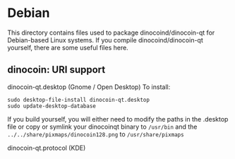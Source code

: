 
Debian
====================
This directory contains files used to package dinocoind/dinocoin-qt
for Debian-based Linux systems. If you compile dinocoind/dinocoin-qt yourself, there are some useful files here.

## dinocoin: URI support ##


dinocoin-qt.desktop  (Gnome / Open Desktop)
To install:

	sudo desktop-file-install dinocoin-qt.desktop
	sudo update-desktop-database

If you build yourself, you will either need to modify the paths in
the .desktop file or copy or symlink your dinocoinqt binary to `/usr/bin`
and the `../../share/pixmaps/dinocoin128.png` to `/usr/share/pixmaps`

dinocoin-qt.protocol (KDE)

